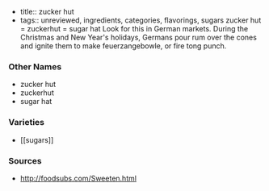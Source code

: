 - title:: zucker hut
- tags:: unreviewed, ingredients, categories, flavorings, sugars
zucker hut = zuckerhut = sugar hat Look for this in German markets. During the Christmas and New Year's holidays, Germans pour rum over the cones and ignite them to make feuerzangebowle, or fire tong punch.

### Other Names

* zucker hut
* zuckerhut
* sugar hat

### Varieties

* [[sugars]]

### Sources
* http://foodsubs.com/Sweeten.html

